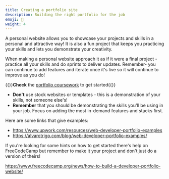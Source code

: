 ```yaml
---
title: Creating a portfolio site
description: Building the right portfolio for the job
emoji: 📂
weight: 4
---
```


A personal website allows you to showcase your projects and skills in a personal and attractive way! It is also a fun project that keeps you practicing your skills and lets you demonstrate your creativity.

When making a personal website approach it as if it were a final project - practice all your skills and do sprints to deliver updates. Remember- you can continue to add features and iterate once it's live so it will continue to improve as you do!

{{<note type="tip" title="Remember">}}**Check** the [portfolio coursework]() to get started{{</note>}}

- **Don't** use stock websites or templates - this is a demonstration of your skills, not someone else's!
- **Remember** that you should be demonstrating the skills you'll be using in your job. Focus on adding the most in-demand features and stacks first.

Here are some links that give examples:

- https://www.upwork.com/resources/web-developer-portfolio-examples
- https://alvarotrigo.com/blog/web-developer-portfolio-examples/

If you're looking for some hints on how to get started there's help on FreeCodeCamp but remember to make it your project and don't just do a version of theirs!

https://www.freecodecamp.org/news/how-to-build-a-developer-portfolio-website/
